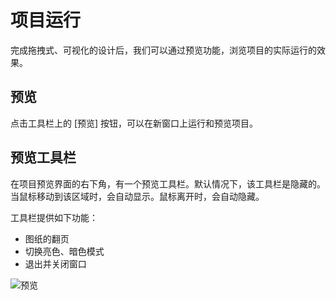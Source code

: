 # 项目运行

完成拖拽式、可视化的设计后，我们可以通过预览功能，浏览项目的实际运行的效果。

## 预览

点击工具栏上的 [预览] 按钮，可以在新窗口上运行和预览项目。

## 预览工具栏

在项目预览界面的右下角，有一个预览工具栏。默认情况下，该工具栏是隐藏的。当鼠标移动到该区域时，会自动显示。鼠标离开时，会自动隐藏。

工具栏提供如下功能：
- 图纸的翻页
- 切换亮色、暗色模式
- 退出并关闭窗口

![预览](/images/concept/preview.gif)